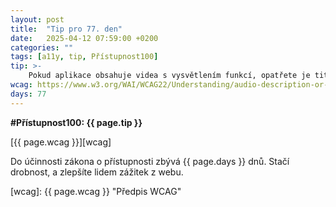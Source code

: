 ```yaml
---
layout: post
title:  "Tip pro 77. den"
date:   2025-04-12 07:59:00 +0200
categories: ""
tags: [a11y, tip, Přístupnost100]
tip: >- 
    Pokud aplikace obsahuje videa s vysvětlením funkcí, opatřete je titulky nebo přiložte textový návod pro uživatele, kteří neslyší instrukce.
wcag: https://www.w3.org/WAI/WCAG22/Understanding/audio-description-or-media-alternative-prerecorded
days: 77
---
```

**#Přístupnost100: {{ page.tip }}**

[{{ page.wcag }}][wcag]

Do účinnosti zákona o přístupnosti zbývá {{ page.days }} dnů. Stačí drobnost, a zlepšíte lidem zážitek z webu.

[wcag]: {{ page.wcag }} "Předpis WCAG"
